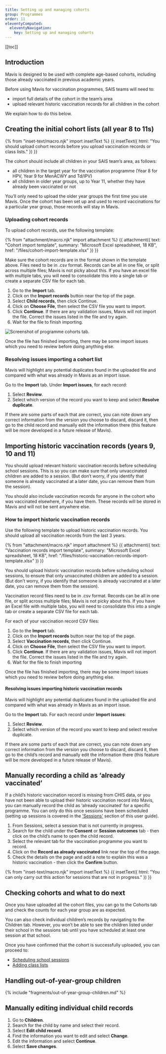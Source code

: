 ```yaml
---
title: Setting up and managing cohorts
group: Programmes
order: 11
eleventyComputed:
  eleventyNavigation:
    key: Setting up and managing cohorts
---
```


[[toc]]

## Introduction

Mavis is designed to be used with complete age-based cohorts, including those already vaccinated in previous academic years.

Before using Mavis for vaccination programmes, SAIS teams will need to:

- import full details of the cohort in the team’s area
- upload relevant historic vaccination records for all children in the cohort

We explain how to do this below.

## Creating the initial cohort lists (all year 8 to 11s)

{% from "inset-text/macro.njk" import insetText %}
{{ insetText({
  html: "You should upload cohort records before you upload vaccination records or class lists."
}) }}

The cohort should include all children in your SAIS team’s area, as follows:
- all children in the target year for the vaccination programme (Year 8 for HPV, Year 9 for MenACWY and Td/IPV)
- all children in older year groups, up to Year 11, whether they have already been vaccinated or not

You’ll only need to upload the older year groups the first time you use Mavis. Once the cohort has been set up and used to record vaccinations for a particular year group, those records will stay in Mavis.

### Uploading cohort records

To upload cohort records, use the following template:

{% from "attachment/macro.njk" import attachment %}
{{ attachment({
  text: "Cohort import template",
  summary: "Microsoft Excel spreadsheet, 18 KB",
  href: "/files/cohort-import-template.xlsx"
}) }}

Make sure the cohort records are in the format shown in the template above. Files need to be in .csv format. Records can be all in one file, or split across multiple files; Mavis is not picky about this. If you have an excel file with multiple tabs, you will need to consolidate this into a single tab or create a separate CSV file for each tab.

1. Go to the **Import** tab.
2. Click on the **Import records** button near the top of the page.
3. Select **Child records**, then click Continue.
4. Click on **Choose File**, then select the CSV file you want to import.
4. Click **Continue**. If there are any validation issues, Mavis will not import the file. Correct the issues listed in the file and try again.
5. Wait for the file to finish importing.

![Screenshot of programme cohorts tab.](/assets/images/programme-cohorts.png 'Mavis shows the number of children within each programme cohort.')

Once the file has finished importing, there may be some import issues which you need to review before doing anything else.

### Resolving issues importing a cohort list

Mavis will highlight any potential duplicates found in the uploaded file and compared with what was already in Mavis as an import issue.

Go to the **Import** tab. Under **Import issues**, for each record:

1. Select **Review**.
2. Select which version of the record you want to keep and select **Resolve duplicate**.

If there are some parts of each that are correct, you can note down any correct information from the version you choose to discard, discard it, then go to the child record and manually edit the information there (this feature will be more developed in a future release of Mavis).


## Importing historic vaccination records (years 9, 10 and 11)

You should upload relevant historic vaccination records before scheduling school sessions. This is so you can make sure that only unvaccinated children are added to a session. (But don’t worry, if you identify that someone is already vaccinated at a later date, you can remove them from the session).

You should also include vaccination records for anyone in the cohort who was vaccinated elsewhere, if you have them. These records will be stored in Mavis and will not be sent anywhere else.

### How to import historic vaccination records

Use the following template to upload historic vaccination records. You should upload all vaccination records from the last 3 years.

{% from "attachment/macro.njk" import attachment %}
{{ attachment({
  text: "Vaccination records import template",
  summary: "Microsoft Excel spreadsheet, 18 KB",
  href: "/files/historic-vaccination-records-import-template.xlsx"
}) }}

You should upload historic vaccination records before scheduling school sessions, to ensure that only unvaccinated children are added to a session. (But don’t worry, if you identify that someone is already vaccinated at a later date, you can remove them from the session).

Vaccination record files need to be in .csv format. Records can be all in one file, or split across multiple files; Mavis is not picky about this. If you have an Excel file with multiple tabs, you will need to consolidate this into a single tab or create a separate CSV file for each tab.

For each of your vaccination record CSV files:

1. Go to the **Import** tab.
2. Click on the **Import records** button near the top of the page.
3. Select **Vaccination records**, then click Continue.
4. Click on **Choose File**, then select the CSV file you want to import.
4. Click **Continue**. If there are any validation issues, Mavis will not import the file. Correct the issues listed in the file and try again.
5. Wait for the file to finish importing

Once the file has finished importing, there may be some import issues which you need to review before doing anything else.

#### Resolving issues importing historic vaccination records

Mavis will highlight any potential duplicates found in the uploaded file and compared with what was already in Mavis as an import issue.

Go to the **Import** tab. For each record under **Import issues**:

1. Select **Review**.
2. Select which version of the record you want to keep and select resolve duplicate.

If there are some parts of each that are correct, you can note down any correct information from the version you choose to discard, discard it, then go to the child’s record and manually edit the information there (this feature will be more developed in a future release of Mavis).

## Manually recording a child as ‘already vaccinated’

If a child’s historic vaccination record is missing from CHIS data, or you have not been able to upload their historic vaccination record into Mavis, you can manually record the child as ‘already vaccinated’ for a specific programme. You can only do this once sessions have been scheduled (setting up sessions is covered in the ['Sessions'](/guide/sessions.md) section of this user guide).

1. From Sessions, select a session that is not currently in progress.
2. Search for the child under the **Consent** or **Session outcomes** tab - then click on the child’s name to open the child record.
3. Select the relevant tab for the vaccination programme you want to record.
4. Click on the **Record as already vaccinated** link near the top of the page.
5. Check the details on the page and add a note to explain this was a historic vaccination - then click the **Confirm** button.

{% from "inset-text/macro.njk" import insetText %}
{{ insetText({
  html: "You can only carry out this action for sessions that are not in progress."
}) }}

## Checking cohorts and what to do next

Once you have uploaded all the cohort files, you can go to the Cohorts tab and check the counts for each year group are as expected.

You can also check individual children’s records by navigating to the Children tab. However, you won’t be able to see the children listed under their school in the sessions tab until you have scheduled at least one session at that school.

Once you have confirmed that the cohort is successfully uploaded, you can proceed to:

- [Scheduling school sessions](/guide/sessions/)
- [Adding class lists](/guide/class-lists/)

## Handling out-of-year-group children

{% include "fragments/out-of-year-group-children.md" %}

## Manually editing individual child records

1. Go to **Children**.
2. Search for the child by name and select their record.
3. Select **Edit child record**.
4. Find the information you want to edit and select **Change**.
5. Edit the information and select **Continue**.
6. Select **Save changes**.
